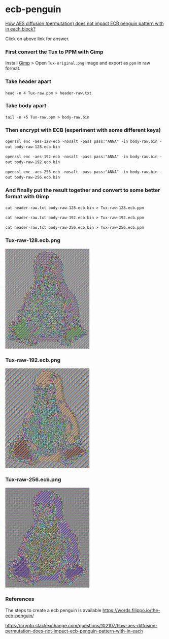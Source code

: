 # ecb-penguin
[How AES diffusion (permutation) does not impact ECB penguin pattern with in each block?](https://crypto.stackexchange.com/questions/102107/how-aes-diffusion-permutation-does-not-impact-ecb-penguin-pattern-with-in-each)

Click on above link for answer.

### First convert the Tux to PPM with Gimp
Install [Gimp](https://www.gimp.org/downloads/) > Open `Tux-original.png` image and export as `ppm` in raw format.

### Take header apart
`head -n 4 Tux-raw.ppm > header-raw.txt`

### Take body apart
`tail -n +5 Tux-raw.ppm > body-raw.bin`

### Then encrypt with ECB (experiment with some different keys)
`openssl enc -aes-128-ecb -nosalt -pass pass:"ANNA" -in body-raw.bin -out body-raw-128.ecb.bin`

`openssl enc -aes-192-ecb -nosalt -pass pass:"ANNA" -in body-raw.bin -out body-raw-192.ecb.bin`

`openssl enc -aes-256-ecb -nosalt -pass pass:"ANNA" -in body-raw.bin -out body-raw-256.ecb.bin`

### And finally put the result together and convert to some better format with Gimp

`cat header-raw.txt body-raw-128.ecb.bin > Tux-raw-128.ecb.ppm`

`cat header-raw.txt body-raw-192.ecb.bin > Tux-raw-192.ecb.ppm`

`cat header-raw.txt body-raw-256.ecb.bin > Tux-raw-256.ecb.ppm`

### Tux-raw-128.ecb.png
![Tux-raw-128.ecb.png](./Tux-raw-128.ecb.png)

### Tux-raw-192.ecb.png
![Tux-raw-192.ecb.png](./Tux-raw-192.ecb.png)

### Tux-raw-256.ecb.png
![Tux-raw-256.ecb.png](./Tux-raw-256.ecb.png)

### References
The steps to create a ecb penguin is available https://words.filippo.io/the-ecb-penguin/

https://crypto.stackexchange.com/questions/102107/how-aes-diffusion-permutation-does-not-impact-ecb-penguin-pattern-with-in-each

